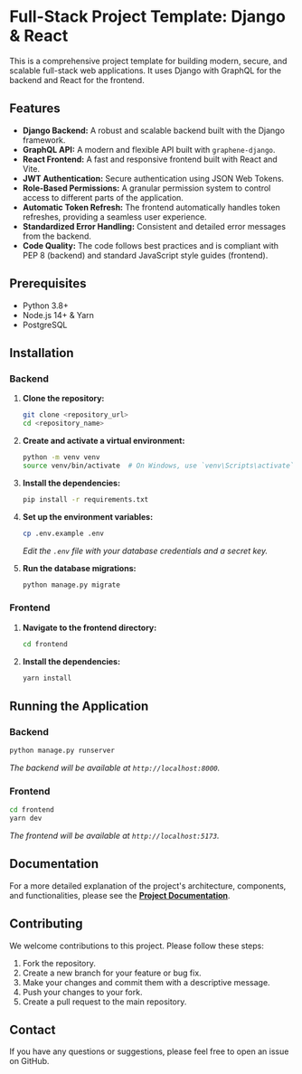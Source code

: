 # Full-Stack Project Template: Django & React

This is a comprehensive project template for building modern, secure, and scalable full-stack web applications. It uses Django with GraphQL for the backend and React for the frontend.

## Features

-   **Django Backend:** A robust and scalable backend built with the Django framework.
-   **GraphQL API:** A modern and flexible API built with `graphene-django`.
-   **React Frontend:** A fast and responsive frontend built with React and Vite.
-   **JWT Authentication:** Secure authentication using JSON Web Tokens.
-   **Role-Based Permissions:** A granular permission system to control access to different parts of the application.
-   **Automatic Token Refresh:** The frontend automatically handles token refreshes, providing a seamless user experience.
-   **Standardized Error Handling:** Consistent and detailed error messages from the backend.
-   **Code Quality:** The code follows best practices and is compliant with PEP 8 (backend) and standard JavaScript style guides (frontend).

## Prerequisites

-   Python 3.8+
-   Node.js 14+ & Yarn
-   PostgreSQL

## Installation

### Backend

1.  **Clone the repository:**
    ```bash
    git clone <repository_url>
    cd <repository_name>
    ```

2.  **Create and activate a virtual environment:**
    ```bash
    python -m venv venv
    source venv/bin/activate  # On Windows, use `venv\Scripts\activate`
    ```

3.  **Install the dependencies:**
    ```bash
    pip install -r requirements.txt
    ```

4.  **Set up the environment variables:**
    ```bash
    cp .env.example .env
    ```
    *Edit the `.env` file with your database credentials and a secret key.*

5.  **Run the database migrations:**
    ```bash
    python manage.py migrate
    ```

### Frontend

1.  **Navigate to the frontend directory:**
    ```bash
    cd frontend
    ```

2.  **Install the dependencies:**
    ```bash
    yarn install
    ```

## Running the Application

### Backend

```bash
python manage.py runserver
```
*The backend will be available at `http://localhost:8000`.*

### Frontend

```bash
cd frontend
yarn dev
```
*The frontend will be available at `http://localhost:5173`.*

## Documentation

For a more detailed explanation of the project's architecture, components, and functionalities, please see the [**Project Documentation**](DOCUMENTATION.md).

## Contributing

We welcome contributions to this project. Please follow these steps:

1.  Fork the repository.
2.  Create a new branch for your feature or bug fix.
3.  Make your changes and commit them with a descriptive message.
4.  Push your changes to your fork.
5.  Create a pull request to the main repository.

## Contact

If you have any questions or suggestions, please feel free to open an issue on GitHub.